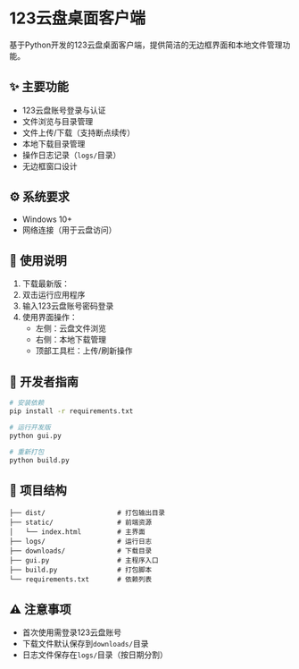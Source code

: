 # 123云盘桌面客户端

基于Python开发的123云盘桌面客户端，提供简洁的无边框界面和本地文件管理功能。

## ✨ 主要功能
- 123云盘账号登录与认证
- 文件浏览与目录管理
- 文件上传/下载（支持断点续传）
- 本地下载目录管理
- 操作日志记录（`logs/`目录）
- 无边框窗口设计

## ⚙️ 系统要求
- Windows 10+
- 网络连接（用于云盘访问）

## 🚀 使用说明
1. 下载最新版：
2. 双击运行应用程序
3. 输入123云盘账号密码登录
4. 使用界面操作：
   - 左侧：云盘文件浏览
   - 右侧：本地下载管理
   - 顶部工具栏：上传/刷新操作

## 🔧 开发者指南
```bash
# 安装依赖
pip install -r requirements.txt

# 运行开发版
python gui.py

# 重新打包
python build.py
```

## 📁 项目结构
```
├── dist/                  # 打包输出目录
├── static/                # 前端资源
│   └── index.html         # 主界面
├── logs/                  # 运行日志
├── downloads/             # 下载目录
├── gui.py                 # 主程序入口
├── build.py               # 打包脚本
└── requirements.txt       # 依赖列表
```

## ⚠️ 注意事项
- 首次使用需登录123云盘账号
- 下载文件默认保存到`downloads/`目录
- 日志文件保存在`logs/`目录（按日期分割）
